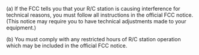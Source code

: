 (a) If the FCC tells you that your R/C station is causing interference for technical reasons, you must follow all instructions in the official FCC notice. (This notice may require you to have technical adjustments made to your equipment.)

(b) You must comply with any restricted hours of R/C station operation which may be included in the official FCC notice.

